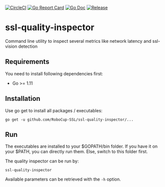 [![CircleCI](https://circleci.com/gh/RoboCup-SSL/ssl-quality-inspector/tree/master.svg?style=svg)](https://circleci.com/gh/RoboCup-SSL/ssl-quality-inspector/tree/master)
[![Go Report Card](https://goreportcard.com/badge/github.com/RoboCup-SSL/ssl-quality-inspector?style=flat-square)](https://goreportcard.com/report/github.com/RoboCup-SSL/ssl-quality-inspector)
[![Go Doc](https://img.shields.io/badge/godoc-reference-blue.svg?style=flat-square)](https://godoc.org/github.com/RoboCup-SSL/ssl-quality-inspector/pkg/vision)
[![Release](https://img.shields.io/github/release/RoboCup-SSL/ssl-quality-inspector.svg?style=flat-square)](https://github.com/RoboCup-SSL/ssl-quality-inspector/releases/latest)

# ssl-quality-inspector
Command line utility to inspect several metrics like network latency and ssl-vision detection

## Requirements
You need to install following dependencies first: 
 * Go >= 1.11
 
## Installation

Use go get to install all packages / executables:

```
go get -u github.com/RoboCup-SSL/ssl-quality-inspector/...
```

## Run
The executables are installed to your $GOPATH/bin folder. If you have it on your $PATH, you can directly run them. 
Else, switch to this folder first.

The quality inspector can be run by:
```
ssl-quality-inspector
```

Available parameters can be retrieved with the `-h` option.
